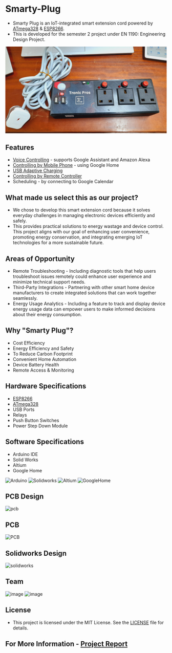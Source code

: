 # Smarty-Plug
* Smarty Plug is an IoT-integrated smart extension cord powered by [ATmega328](https://github.com/RuchiraAbeywardhane/Smarty-Plug/blob/main/Data%20sheets/ATMEGA328.PDF) & [ESP8266](https://github.com/LasithaAmarasinghe/Smarty-Plug/blob/main/Data%20sheets/ESP8266.PDF).
* This is developed for the semester 2 project under EN 1190: Engineering Design Project.
  
![20230805_180307](Main.jpg)

## Features
 
* [Voice Controlling](https://github.com/RuchiraAbeywardhane/Smarty-Plug/blob/main/Voice%20Control.mp4) - supports Google Assistant and Amazon Alexa
* [Controlling by Mobile Phone](https://github.com/RuchiraAbeywardhane/Smarty-Plug/blob/main/Remote%20control%2C%20Google%20home.mp4) - using Google Home 
* [USB Adaptive Charging](https://github.com/RuchiraAbeywardhane/Smarty-Plug/blob/main/USB%20charging.mp4)
* [Controlling by Remote Controller](https://github.com/RuchiraAbeywardhane/Smarty-Plug/blob/main/Remote%20control%2C%20Google%20home.mp4)
* Scheduling - by connecting to Google Calendar

## What made us select this as our project?

* We chose to develop this smart extension cord because it solves everyday challenges in managing electronic devices efficiently and safely.
* This provides practical solutions to energy wastage and device control. This project aligns with our goal of enhancing user convenience, promoting energy conservation, and integrating emerging IoT technologies for a more sustainable future.

## Areas of Opportunity

* Remote Troubleshooting - Including diagnostic tools that help users troubleshoot issues remotely could enhance user experience and minimize technical support needs.
* Third-Party Integrations - Partnering with other smart home device manufacturers to create integrated solutions that can work together seamlessly.
* Energy Usage Analytics - Including a feature to track and display device energy usage data can empower users to make informed decisions about their energy consumption.

## Why "Smarty Plug"?

* Cost Efficiency
* Energy Efficiency and Safety
* To Reduce Carbon Footprint
* Convenient Home Automation
* Device Battery Health
* Remote Access & Monitoring

## Hardware Specifications

* [ESP8266](https://github.com/RuchiraAbeywardhane/Smarty-Plug/blob/main/Data%20sheets/ESP8266.PDF)
* [ATmega328](https://github.com/RuchiraAbeywardhane/Smarty-Plug/blob/main/Data%20sheets/ATMEGA328.PDF)
* USB Ports
* Relays
* Push Button Switches
* Power Step Down Module

## Software Specifications

* Arduino IDE
* Solid Works
* Altium
* Google Home

![Arduino](https://img.shields.io/badge/-Arduino-00979D?logo=Arduino&logoColor=white)
![Solidworks](https://img.shields.io/badge/Solid_Works_-red)
![Altium](https://img.shields.io/badge/Altium_Designer_-%23A5915F?logo=altiumdesigner&logoColor=white)
![GoogleHome](https://img.shields.io/badge/Google_Home_-%234285F4?logo=googlehome&logoColor=white)

## PCB Design

![pcb](https://github.com/RuchiraAbeywardhane/Smarty-Plug/assets/106037441/c4067350-08f6-48c0-a987-197e09814b93)

## PCB 

![PCB](https://github.com/RuchiraAbeywardhane/Smarty-Plug/assets/106037441/6e54b8a1-ab34-4b89-92c8-6ff2f9dd6a27)

## Solidworks Design

![solidworks](https://github.com/RuchiraAbeywardhane/Smarty-Plug/assets/106037441/df30b340-38dd-4b4b-93a3-ee9717be19d6)

## Team

![image](https://github.com/RuchiraAbeywardhane/Smarty-Plug/assets/106037441/43b7ec8f-bb90-44a0-9b2e-6d6b2e26eded)
![image](https://github.com/RuchiraAbeywardhane/Smarty-Plug/assets/106037441/9e15a8b8-1c72-4421-833e-c6e7347d39e1)

## License
 
 * This project is licensed under the MIT License. See the [LICENSE](MIT-LICENSE.txt) file for details.

## For More Information - [Project Report](https://github.com/RuchiraAbeywardhane/Smarty-Plug/blob/main/Project%20Report.pdf)

